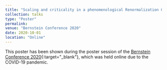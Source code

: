 ```yaml
---
title: "Scaling and criticality in a phenomenological Renormalization Group"
collection: talks
type: "Poster"
permalink:
venue: "Bernstein Conference 2020"
date: 2020-10-01
location: "Online"
---
```


This poster has been shown during the poster session of the [Bernstein Conference 2020](http://www.bernstein-conference.de/){:target="_blank"}<!--_-->, which was held online due to the COVID-19 pandemic.

